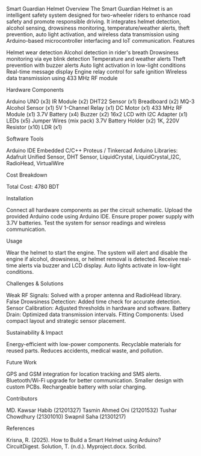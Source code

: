 Smart Guardian Helmet
Overview
The Smart Guardian Helmet is an intelligent safety system designed for two-wheeler riders to enhance road safety and promote responsible driving. It integrates helmet detection, alcohol sensing, drowsiness monitoring, temperature/weather alerts, theft prevention, auto light activation, and wireless data transmission using Arduino-based microcontroller interfacing and IoT communication.
Features

Helmet wear detection
Alcohol detection in rider's breath
Drowsiness monitoring via eye blink detection
Temperature and weather alerts
Theft prevention with buzzer alerts
Auto light activation in low-light conditions
Real-time message display
Engine relay control for safe ignition
Wireless data transmission using 433 MHz RF module

Hardware Components

Arduino UNO (x3)
IR Module (x2)
DHT22 Sensor (x1)
Breadboard (x2)
MQ-3 Alcohol Sensor (x1)
5V 1-Channel Relay (x1)
DC Motor (x1)
433 MHz RF Module (x1)
3.7V Battery (x4)
Buzzer (x2)
16x2 LCD with I2C Adapter (x1)
LEDs (x5)
Jumper Wires (mix pack)
3.7V Battery Holder (x2)
1K, 220V Resistor (x10)
LDR (x1)

Software Tools

Arduino IDE
Embedded C/C++
Proteus / Tinkercad
Arduino Libraries: Adafruit Unified Sensor, DHT Sensor, LiquidCrystal, LiquidCrystal_I2C, RadioHead, VirtualWire

Cost Breakdown

Total Cost: 4780 BDT

Installation

Connect all hardware components as per the circuit schematic.
Upload the provided Arduino code using Arduino IDE.
Ensure proper power supply with 3.7V batteries.
Test the system for sensor readings and wireless communication.

Usage

Wear the helmet to start the engine.
The system will alert and disable the engine if alcohol, drowsiness, or helmet removal is detected.
Receive real-time alerts via buzzer and LCD display.
Auto lights activate in low-light conditions.

Challenges & Solutions

Weak RF Signals: Solved with a proper antenna and RadioHead library.
False Drowsiness Detection: Added time check for accurate detection.
Sensor Calibration: Adjusted thresholds in hardware and software.
Battery Drain: Optimized data transmission intervals.
Fitting Components: Used compact layout and strategic sensor placement.

Sustainability & Impact

Energy-efficient with low-power components.
Recyclable materials for reused parts.
Reduces accidents, medical waste, and pollution.

Future Work

GPS and GSM integration for location tracking and SMS alerts.
Bluetooth/Wi-Fi upgrade for better communication.
Smaller design with custom PCBs.
Rechargeable battery with solar charging.

Contributors

MD. Kawsar Habib (21201327)
Tasmin Ahmed Oni (21201532)
Tushar Chowdhury (21301010)
Swapnil Saha (21301217)

References

Krisna, R. (2025). How to Build a Smart Helmet using Arduino? CircuitDigest.
Solution, T. (n.d.). Myproject.docx. Scribd.
